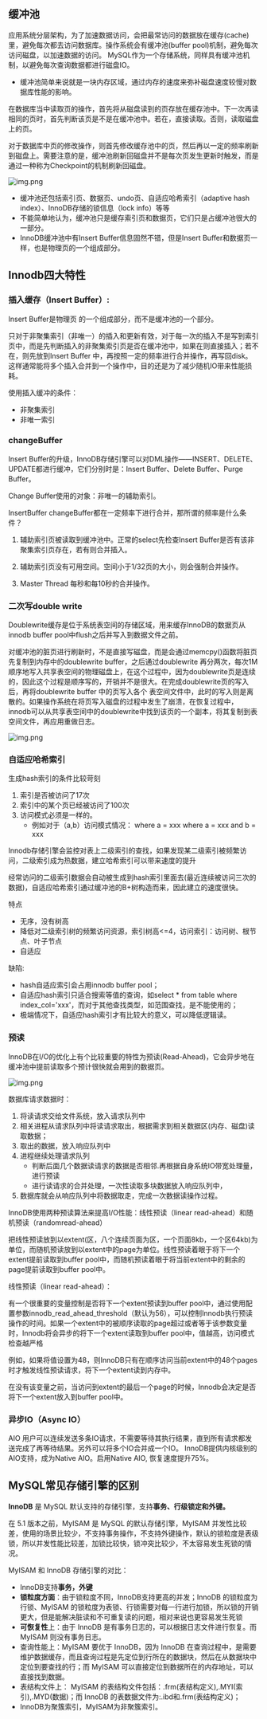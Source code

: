 ## 缓冲池
应用系统分层架构，为了加速数据访问，会把最常访问的数据放在缓存(cache)里，避免每次都去访问数据库。操作系统会有缓冲池(buffer pool)机制，避免每次访问磁盘，以加速数据的访问。
MySQL作为一个存储系统，同样具有缓冲池机制，以避免每次查询数据都进行磁盘IO。

* 缓冲池简单来说就是一块内存区域，通过内存的速度来弥补磁盘速度较慢对数据库性能的影响。

在数据库当中读取页的操作，首先将从磁盘读到的页存放在缓存池中。下一次再读相同的页时，首先判断该页是不是在缓冲池中。若在，直接读取。否则，读取磁盘上的页。

对于数据库中页的修改操作，则首先修改缓存池中的页，然后再以一定的频率刷新到磁盘上。需要注意的是，缓冲池刷新回磁盘并不是每次页发生更新时触发，而是通过一种称为Checkpoint的机制刷新回磁盘。

![img.png](hcc.png)

* 缓冲池还包括索引页、数据页、undo页、自适应哈希索引（adaptive hash index）、InnoDB存储的锁信息（lock info）等等
* 不能简单地认为，缓冲池只是缓存索引页和数据页，它们只是占缓冲池很大的一部分。
* InnoDB缓冲池中有Insert Buffer信息固然不错，但是Insert Buffer和数据页一样，也是物理页的一个组成部分。

## Innodb四大特性

### 插入缓存（Insert Buffer）:
Insert  Buffer是物理页 的一个组成部分，而不是缓冲池的一个部分。

只对于非聚集索引（非唯一）的插入和更新有效，对于每一次的插入不是写到索引页中，而是先判断插入的非聚集索引页是否在缓冲池中，如果在则直接插入；若不在，则先放到Insert Buffer 中，再按照一定的频率进行合并操作，再写回disk。这样通常能将多个插入合并到一个操作中，目的还是为了减少随机IO带来性能损耗。

使用插入缓冲的条件：
* 非聚集索引
* 非唯一索引

### changeBuffer
Insert Buffer的升级，InnoDB存储引擎可以对DML操作——INSERT、DELETE、UPDATE都进行缓冲，它们分别时是：Insert Buffer、Delete Buffer、Purge Buffer。

Change Buffer使用的对象：非唯一的辅助索引。

InsertBuffer changeBuffer都在一定频率下进行合并，那所谓的频率是什么条件？

1. 辅助索引页被读取到缓冲池中。正常的select先检查Insert Buffer是否有该非聚集索引页存在，若有则合并插入。

2. 辅助索引页没有可用空间。空间小于1/32页的大小，则会强制合并操作。

3. Master Thread 每秒和每10秒的合并操作。

### 二次写double write
Doublewrite缓存是位于系统表空间的存储区域，用来缓存InnoDB的数据页从innodb buffer pool中flush之后并写入到数据文件之前。

对缓冲池的脏页进行刷新时，不是直接写磁盘，而是会通过memcpy()函数将脏页先复制到内存中的doublewrite buffer，之后通过doublewrite 再分两次，每次1M顺序地写入共享表空间的物理磁盘上，在这个过程中，因为doublewrite页是连续的，因此这个过程是顺序写的，开销并不是很大。在完成doublewrite页的写入后，再将doublewrite buffer 中的页写入各个 表空间文件中，此时的写入则是离散的。如果操作系统在将页写入磁盘的过程中发生了崩溃，在恢复过程中，innodb可以从共享表空间中的doublewrite中找到该页的一个副本，将其复制到表空间文件，再应用重做日志。

![img.png](doublewri.png)

### 自适应哈希索引
生成hash索引的条件比较苛刻
1. 索引是否被访问了17次
2. 索引中的某个页已经被访问了100次
3. 访问模式必须是一样的。
    * 例如对于（a,b）访问模式情况： where a = xxx where a = xxx and b = xxx

Innodb存储引擎会监控对表上二级索引的查找，如果发现某二级索引被频繁访问，二级索引成为热数据，建立哈希索引可以带来速度的提升

经常访问的二级索引数据会自动被生成到hash索引里面去(最近连续被访问三次的数据)，自适应哈希索引通过缓冲池的B+树构造而来，因此建立的速度很快。

特点
* 无序，没有树高
* 降低对二级索引树的频繁访问资源，索引树高<=4，访问索引：访问树、根节点、叶子节点
* 自适应

缺陷:
* hash自适应索引会占用innodb buffer pool；
* 自适应hash索引只适合搜索等值的查询，如select * from table where index_col='xxx'，而对于其他查找类型，如范围查找，是不能使用的；
* 极端情况下，自适应hash索引才有比较大的意义，可以降低逻辑读。

### 预读
InnoDB在I/O的优化上有个比较重要的特性为预读(Read-Ahead)，它会异步地在缓冲池中提前读取多个预计很快就会用到的数据页。

![img.png](yudu.png)

数据库请求数据时：
1. 将读请求交给文件系统，放入请求队列中
2. 相关进程从请求队列中将读请求取出，根据需求到相关数据区(内存、磁盘)读取数据；
3. 取出的数据，放入响应队列中
4. 进程继续处理请求队列   
    * 判断后面几个数据读请求的数据是否相邻.再根据自身系统IO带宽处理量，进行预读
    * 进行读请求的合并处理，一次性读取多块数据放入响应队列中，
5. 数据库就会从响应队列中将数据取走，完成一次数据读操作过程。

InnoDB使用两种预读算法来提高I/O性能：线性预读（linear read-ahead）和随机预读（randomread-ahead）

把线性预读放到以extent(区，八个连续页面为区，一个页面8kb，一个区64kb)为单位，而随机预读放到以extent中的page为单位。线性预读着眼于将下一个extent提前读取到buffer pool中，而随机预读着眼于将当前extent中的剩余的page提前读取到buffer pool中。

线性预读（linear read-ahead）：

有一个很重要的变量控制是否将下一个extent预读到buffer pool中，通过使用配置参数innodb_read_ahead_threshold（默认为56），可以控制Innodb执行预读操作的时间。如果一个extent中的被顺序读取的page超过或者等于该参数变量时，Innodb将会异步的将下一个extent读取到buffer pool中，值越高，访问模式检查越严格

例如，如果将值设置为48，则InnoDB只有在顺序访问当前extent中的48个pages时才触发线性预读请求，将下一个extent读到内存中。

在没有该变量之前，当访问到extent的最后一个page的时候，Innodb会决定是否将下一个extent放入到buffer pool中。

### 异步IO（Async  IO）
AIO 用户可以连续发送多条IO请求，不需要等待其执行结果，直到所有请求都发送完成了再等待结果。另外可以将多个IO合并成一个IO。
InnoDB提供内核级别的AIO支持，成为Native AIO。启用Native AIO, 恢复速度提升75%。

## MySQL常见存储引擎的区别
**InnoDB** 是 MySQL 默认支持的存储引擎，支持**事务、行级锁定和外键。**

在 5.1 版本之前，MyISAM 是 MySQL 的默认存储引擎，MyISAM 并发性比较差，使用的场景比较少，不支持事务操作，不支持外键操作，默认的锁粒度是表级锁，所以并发性能比较差，加锁比较快，锁冲突比较少，不太容易发生死锁的情况。

MyISAM 和 InnoDB 存储引擎的对比：
* InnoDB支持**事务，外键**
* **锁粒度方面**：由于锁粒度不同，InnoDB支持更高的并发；InnoDB 的锁粒度为行锁、MyISAM 的锁粒度为表锁、行锁需要对每一行进行加锁，所以锁的开销更大，但是能解决脏读和不可重复读的问题，相对来说也更容易发生死锁
* **可恢复性**上：由于 InnoDB 是有事务日志的，可以根据日志文件进行恢复。而 MyISAM 则没有事务日志。
* 查询性能上：MyISAM 要优于 InnoDB，因为 InnoDB 在查询过程中，是需要维护数据缓存，而且查询过程是先定位到行所在的数据块，然后在从数据块中定位到要查找的行；而 MyISAM 可以直接定位到数据所在的内存地址，可以直接找到数据。
* 表结构文件上： MyISAM 的表结构文件包括：.frm(表结构定义),.MYI(索引),.MYD(数据)；而 InnoDB 的表数据文件为:.ibd和.frm(表结构定义)；
* InnoDB为聚簇索引，MyISAM为非聚簇索引。
